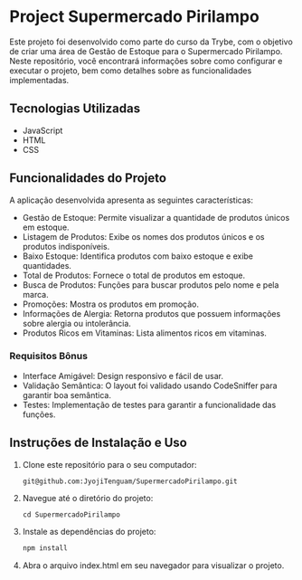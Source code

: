 # Project Supermercado Pirilampo

Este projeto foi desenvolvido como parte do curso da Trybe, com o objetivo de criar uma área de Gestão de Estoque para o Supermercado Pirilampo. Neste repositório, você encontrará informações sobre como configurar e executar o projeto, bem como detalhes sobre as funcionalidades implementadas.

## Tecnologias Utilizadas

- JavaScript
- HTML
- CSS

## Funcionalidades do Projeto

A aplicação desenvolvida apresenta as seguintes características:

- Gestão de Estoque: Permite visualizar a quantidade de produtos únicos em estoque.
- Listagem de Produtos: Exibe os nomes dos produtos únicos e os produtos indisponíveis.
- Baixo Estoque: Identifica produtos com baixo estoque e exibe quantidades.
- Total de Produtos: Fornece o total de produtos em estoque.
- Busca de Produtos: Funções para buscar produtos pelo nome e pela marca.
- Promoções: Mostra os produtos em promoção.
- Informações de Alergia: Retorna produtos que possuem informações sobre alergia ou intolerância.
- Produtos Ricos em Vitaminas: Lista alimentos ricos em vitaminas.

### Requisitos Bônus
- Interface Amigável: Design responsivo e fácil de usar.
- Validação Semântica: O layout foi validado usando CodeSniffer para garantir boa semântica.
- Testes: Implementação de testes para garantir a funcionalidade das funções.

## Instruções de Instalação e Uso

1. Clone este repositório para o seu computador:

    ```
    git@github.com:JyojiTenguam/SupermercadoPirilampo.git
    ```

2. Navegue até o diretório do projeto:

    ```
    cd SupermercadoPirilampo
    ```

3. Instale as dependências do projeto:

    ```sh
    npm install
    ```

4. Abra o arquivo index.html em seu navegador para visualizar o projeto.
